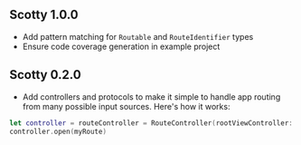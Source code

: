 ## Scotty 1.0.0

- Add pattern matching for `Routable` and `RouteIdentifier` types
- Ensure code coverage generation in example project

## Scotty 0.2.0

- Add controllers and protocols to make it simple to handle app routing from many possible input sources. Here's how it works:

```swift
let controller = routeController = RouteController(rootViewController: rootVC)
controller.open(myRoute)
```
